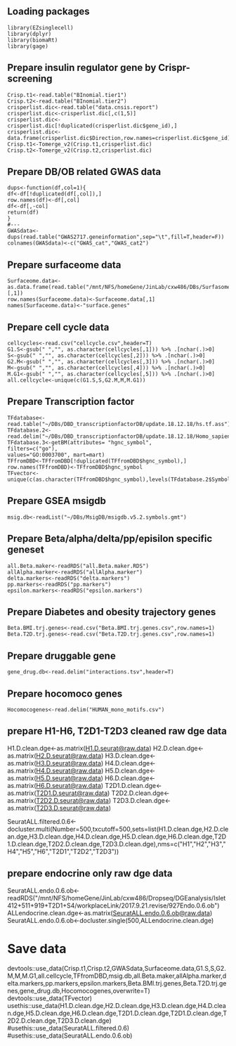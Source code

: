 ## Loading packages
```
library(EZsinglecell)
library(dplyr)
library(biomaRt)
library(gage)
```
## Prepare insulin regulator gene by Crispr-screening
```
Crisp.t1<-read.table("BInomial.tier1")
Crisp.t2<-read.table("BInomial.tier2")
crisperlist.dic<-read.table("data.cnsis.report")
crisperlist.dic<-crisperlist.dic[,c(1,5)]
crisperlist.dic<-crisperlist.dic[!duplicated(crisperlist.dic$gene_id),]
crisperlist.dic<-data.frame(crisperlist.dic$Direction,row.names=crisperlist.dic$gene_id)
Crisp.t1<-Tomerge_v2(Crisp.t1,crisperlist.dic)
Crisp.t2<-Tomerge_v2(Crisp.t2,crisperlist.dic)
```
## Prepare DB/OB related GWAS data
```
dups<-function(df,col=1){
df<-df[!duplicated(df[,col]),]
row.names(df)<-df[,col]
df<-df[,-col]
return(df)
}
#---
GWASdata<-dups(read.table("GWAS2717.geneinformation",sep="\t",fill=T,header=F))
colnames(GWASdata)<-c("GWAS_cat","GWAS_cat2")
```
## Prepare surfaceome data
```
Surfaceome.data<-as.data.frame(read.table("/mnt/NFS/homeGene/JinLab/cxw486/DBs/Surfasome/Surfaceome.data.csv")[,1])
row.names(Surfaceome.data)<-Surfaceome.data[,1]
names(Surfaceome.data)<-"surface.genes"
```
## Prepare cell cycle data
```
cellcycles<-read.csv("cellcycle.csv",header=T)
G1.S<-gsub(" ","", as.character(cellcycles[,1])) %>% .[nchar(.)>0]
S<-gsub(" ","", as.character(cellcycles[,2])) %>% .[nchar(.)>0]
G2.M<-gsub(" ","", as.character(cellcycles[,3])) %>% .[nchar(.)>0]
M<-gsub(" ","", as.character(cellcycles[,4])) %>% .[nchar(.)>0]
M.G1<-gsub(" ","", as.character(cellcycles[,5])) %>% .[nchar(.)>0]
all.cellcycle<-unique(c(G1.S,S,G2.M,M,M.G1))
```
## Prepare Transcription factor
```
TFdatabase<-read.table("~/DBs/DBD_transcriptionfactorDB/update.18.12.18/hs.tf.ass")
TFdatabase.2<-read.delim("~/DBs/DBD_transcriptionfactorDB/update.18.12.18/Homo_sapiens_TF.txt")
TFdatabase.3<-getBM(attributes= "hgnc_symbol",
filters=c("go"),
values="GO:0003700", mart=mart)
TFfromDBD<-TFfromDBD[!duplicated(TFfromDBD$hgnc_symbol),]
row.names(TFfromDBD)<-TFfromDBD$hgnc_symbol
TFvector<-unique(c(as.character(TFfromDBD$hgnc_symbol),levels(TFdatabase.2$Symbol),TFdatabase.3$hgnc_symbol))
```
## Prepare GSEA msigdb
```
msig.db<-readList("~/DBs/MsigDB/msigdb.v5.2.symbols.gmt")
```
## Prepare Beta/alpha/delta/pp/episilon specific geneset
```
all.Beta.maker<-readRDS("all.Beta.maker.RDS")
allAlpha.marker<-readRDS("allAlpha.marker")
delta.markers<-readRDS("delta.markers")
pp.markers<-readRDS("pp.markers")
epsilon.markers<-readRDS("epsilon.markers")
```
## Prepare Diabetes and obesity trajectory genes
```
Beta.BMI.trj.genes<-read.csv("Beta.BMI.trj.genes.csv",row.names=1)
Beta.T2D.trj.genes<-read.csv("Beta.T2D.trj.genes.csv",row.names=1)
```
## Prepare druggable gene
```
gene_drug.db<-read.delim("interactions.tsv",header=T)
```
## Prepare hocomoco genes
```
Hocomocogenes<-read.delim("HUMAN_mono_motifs.csv")
```
##  prepare H1-H6, T2D1-T2D3 cleaned raw dge data
H1.D.clean.dge<-as.matrix(H1.D.seurat@raw.data)
H2.D.clean.dge<-as.matrix(H2.D.seurat@raw.data)
H3.D.clean.dge<-as.matrix(H3.D.seurat@raw.data)
H4.D.clean.dge<-as.matrix(H4.D.seurat@raw.data)
H5.D.clean.dge<-as.matrix(H5.D.seurat@raw.data)
H6.D.clean.dge<-as.matrix(H6.D.seurat@raw.data)
T2D1.D.clean.dge<-as.matrix(T2D1.D.seurat@raw.data)
T2D2.D.clean.dge<-as.matrix(T2D2.D.seurat@raw.data)
T2D3.D.clean.dge<-as.matrix(T2D3.D.seurat@raw.data)

SeuratALL.filtered.0.6<-docluster.multi(Number=500,txcutoff=500,sets=list(H1.D.clean.dge,H2.D.clean.dge,H3.D.clean.dge,H4.D.clean.dge,H5.D.clean.dge,H6.D.clean.dge,T2D1.D.clean.dge,T2D2.D.clean.dge,T2D3.D.clean.dge),nms=c("H1","H2","H3","H4","H5","H6","T2D1","T2D2","T2D3"))

## prepare endocrine only raw dge data
SeuratALL.endo.0.6.ob<-readRDS("/mnt/NFS/homeGene/JinLab/cxw486/Dropseq/DGEanalysis/Islet412+511+919+T2D1+S4/workplaceLink/2017.9.21.revise/927Endo.0.6.ob")
ALLendocrine.clean.dge<-as.matrix(SeuratALL.endo.0.6.ob@raw.data)
SeuratALL.endo.0.6.ob<-docluster.single(500,ALLendocrine.clean.dge)


# Save data
devtools::use_data(Crisp.t1,Crisp.t2,GWASdata,Surfaceome.data,G1.S,S,G2.M,M,M.G1,all.cellcycle,TFfromDBD,msig.db,all.Beta.maker,allAlpha.marker,delta.markers,pp.markers,epsilon.markers,Beta.BMI.trj.genes,Beta.T2D.trj.genes,gene_drug.db,Hocomocogenes,overwrite=T)
devtools::use_data(TFvector)
usethis::use_data(H1.D.clean.dge,H2.D.clean.dge,H3.D.clean.dge,H4.D.clean.dge,H5.D.clean.dge,H6.D.clean.dge,T2D1.D.clean.dge,T2D1.D.clean.dge,T2D2.D.clean.dge,T2D3.D.clean.dge)
#usethis::use_data(SeuratALL.filtered.0.6)
#usethis::use_data(SeuratALL.endo.0.6.ob)

